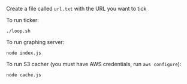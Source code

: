 Create a file called `url.txt` with the URL you want to tick

To run ticker:
```
./loop.sh
```

To run graphing server:
```
node index.js
```

To run S3 cacher (you must have AWS credentials, run `aws configure`):
```
node cache.js
```
